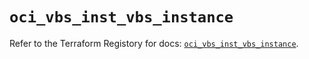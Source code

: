 # `oci_vbs_inst_vbs_instance`

Refer to the Terraform Registory for docs: [`oci_vbs_inst_vbs_instance`](https://registry.terraform.io/providers/oracle/oci/6.18.0/docs/resources/vbs_inst_vbs_instance).
